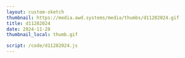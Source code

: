 ```yaml
---
layout: custom-sketch
thumbnail: https://media.awd.systems/media/thumbs/d11282024.gif
title: d11282024
date: 2024-11-28
thumbnail_local: thumb.gif

script: /code/d11282024.js
---
```

